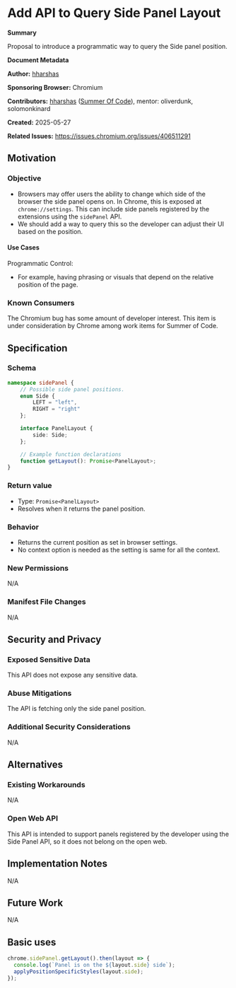 # Add API to Query Side Panel Layout

**Summary**

Proposal to introduce a programmatic way to query the Side panel position.

**Document Metadata**

**Author:** [hharshas](https://github.com/hharshas)

**Sponsoring Browser:** Chromium

**Contributors:** [hharshas](https://github.com/hharshas)
([Summer Of Code](https://summerofcode.withgoogle.com/)), mentor: oliverdunk, solomonkinard

**Created:** 2025-05-27

**Related Issues:** https://issues.chromium.org/issues/406511291

## Motivation

### Objective

* Browsers may offer users the ability to change which side of the browser
  the side panel opens on. In Chrome, this is exposed at `chrome://settings`.
  This can include side panels registered by the extensions using the `sidePanel` API.
* We should add a way to query this so the developer can adjust their UI
  based on the position.

#### Use Cases

Programmatic Control: 
* For example, having phrasing or visuals that depend on the relative position of the page.

### Known Consumers

The Chromium bug has some amount of developer interest. This item is under
consideration by Chrome among work items for Summer of Code.

## Specification

### Schema

```typescript
namespace sidePanel {
    // Possible side panel positions.
    enum Side {
        LEFT = "left",
        RIGHT = "right"
    };

    interface PanelLayout {
        side: Side;
    };

    // Example function declarations
    function getLayout(): Promise<PanelLayout>;
}
```

### Return value

* Type: `Promise<PanelLayout>`
* Resolves when it returns the panel position.

### Behavior

* Returns the current position as set in browser settings.
* No context option is needed as the setting is same for all the context.

### New Permissions

N/A

### Manifest File Changes

N/A

## Security and Privacy

### Exposed Sensitive Data

This API does not expose any sensitive data.

### Abuse Mitigations

The API is fetching only the side panel position.

### Additional Security Considerations

N/A

## Alternatives

### Existing Workarounds

N/A

### Open Web API

This API is intended to support panels registered by
the developer using the Side Panel API, so it does not belong on the open web.

## Implementation Notes

N/A

## Future Work

N/A

## Basic uses

```typescript
chrome.sidePanel.getLayout().then(layout => {
  console.log(`Panel is on the ${layout.side} side`);
  applyPositionSpecificStyles(layout.side);
});
```
